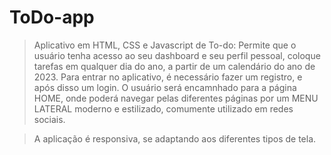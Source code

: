 # ToDo-app

> Aplicativo em HTML, CSS e Javascript de To-do: Permite que o usuário tenha acesso ao seu dashboard e seu perfil pessoal, coloque tarefas em qualquer dia do ano, a partir de um calendário do ano de 2023. Para entrar no aplicativo, é necessário fazer um registro, e após disso um login. O usuário será encamnhado para a página HOME, onde poderá navegar pelas diferentes páginas por um MENU LATERAL moderno e estilizado, comumente utilizado em redes sociais.

> A aplicação é responsiva, se adaptando aos diferentes tipos de tela.
